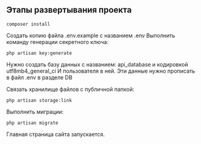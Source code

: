 ## Этапы развертывания проекта
    composer install
    
Создать копию файла .env.example с названием .env
Выполнить команду генерации секретного ключа:
    
    php artisan key:generate
    
   
Нужно создать базу данных с названием: api_database и кодировкой utf8mb4_general_ci
И пользователя в ней. Эти данные нужно прописать в файл .env в разделе DB

Связать хранилище файлов с публичной папкой:
        
    php artisan storage:link
    
Выполнить миграции:

    php artisan migrate
Главная страница сайта запускается.





